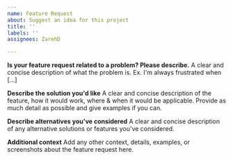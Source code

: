 ```yaml
---
name: Feature Request
about: Suggest an idea for this project
title: ''
labels: ''
assignees: ZarehD

---
```


**Is your feature request related to a problem? Please describe.**
A clear and concise description of what the problem is. Ex. I'm always frustrated when [...]

**Describe the solution you'd like**
A clear and concise description of the feature, how it would work, where & when it would be applicable. Provide as much detail as possible and give examples if you can.

**Describe alternatives you've considered**
A clear and concise description of any alternative solutions or features you've considered.

**Additional context**
Add any other context, details, examples, or screenshots about the feature request here.
